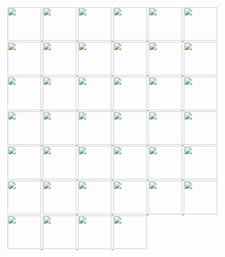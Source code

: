 <div>
     <a href="https://oss.capital" target="_blank">
          <img height="75" src="https://reimertz.co/images/projects/osscapital.gif">
     </a>
     <a href="https://aljabr.io" target="_blank">
          <img height="75" src="https://reimertz.co/images/projects/aljabr.gif">
     </a>
     <a href="https://planetscale.com" target="_blank">
          <img height="75" src="https://reimertz.co/images/projects/planetscale.gif">
     </a>
     <a href="https://reimertz.co/the-night-is-young" target="_blank">
          <img height="75" src="https://reimertz.co/images/projects/the-night-is-young.jpeg">
     </a>
     <a href="https://reimertz.co/when-i-go" target="_blank">
          <img height="75" src="https://reimertz.co/images/projects/slowclub-cover.gif">
     </a>
     <a href="https://flagtimes.re.im" target="_blank">
          <img height="75" src="https://reimertz.co/images/projects/flagtimes-site.gif">
     </a>
     <a href="https://reimertz.co" target="_blank">
          <img height="75" src="https://reimertz.co/images/projects/vincent.gif">
     </a>
     <a href="https://asocial.re.im" target="_blank">
          <img height="75" src="https://reimertz.co/images/projects/asocial_black.png">
     </a>
     <a href="https://anolog.org" target="_blank">
          <img height="75" src="https://reimertz.co/images/projects/anolog.png">
     </a>
     <a href="https://github.com/reimertz/wcal" target="_blank">
          <img height="75" src="https://reimertz.co/images/projects/wcal.gif">
     </a>
     <a href="https://git.chat" target="_blank">
          <img height="75" src="https://reimertz.co/images/projects/git-chat.gif">
     </a>
     <a href="https://youtu.be/LHu8rwLK5sA" target="_blank">
          <img height="75" src="https://reimertz.co/images/projects/nordic_js.gif">
     </a>
     <a href="https://opentracing.io" target="_blank">
          <img height="75" src="https://reimertz.co/images/projects/opentracing.gif">
     </a>
     <a href="https://github.com/reimertz/lagom" target="_blank">
          <img height="75" src="https://reimertz.co/images/projects/lagom.gif">
     </a>
     <a href="https://jsbin.com/gozelij/14" target="_blank">
          <img height="75" src="https://reimertz.co/images/projects/write-something.gif">
     </a>
     <a href="https://github.com/reimertz/push" target="_blank">
          <img height="75" src="https://reimertz.co/images/projects/push.png">
     </a>
     <a href="https://jsbin.com/palobo/52/edit?js,output" target="_blank">
          <img height="75" src="https://reimertz.co/images/projects/685bytesynth.gif">
     </a>
     <a href="https://github.com/reimertz/countryparrots" target="_blank">
          <img height="75" src="https://reimertz.co/images/projects/parrot_big.gif">
     </a>
     <a href="https://angel.co/company/ampli-fi" target="_blank">
          <img height="75" src="https://reimertz.co/images/projects/amplifi.gif">
     </a>
     <a href="https://sfmusicalliance.com/" target="_blank">
          <img height="75" src="https://reimertz.co/images/projects/sfma.gif">
     </a>
     <a href="https://github.com/reimertz/trumpcss" target="_blank">
          <img height="75" src="https://reimertz.co/images/projects/trump.gif">
     </a>
     <a href="https://differentperspectiv.es" target="_blank">
          <img height="75" src="https://reimertz.co/images/projects/different-perspectives.gif">
     </a>
     <a href="https://reimertz.github.io/brand-colors" target="_blank">
          <img height="75" src="https://reimertz.co/images/projects/brand-colors.gif">
     </a>
     <a href="https://hackforrefugees.com" target="_blank">
          <img height="75" src="https://reimertz.co/images/projects/hackforrefugees.gif">
     </a>
     <a href="https://heartcoins.org" target="_blank">
          <img height="75" src="https://reimertz.co/images/projects/heartcoins.gif">
     </a>
     <a href="https://bandpage artists" target="_blank">
          <img height="75" src="https://reimertz.co/images/projects/bandpage-1.gif">
     </a>
     <a href="https://bandpage.com/partners/spotify" target="_blank">
          <img height="75" src="https://reimertz.co/images/projects/bandpage-2.gif">
     </a>
     <a href="https://github.com/reimertz/gyver" target="_blank">
          <img height="75" src="https://reimertz.co/images/projects/gyver.gif">
     </a>
     <a href="https://github.com/reimertz/feel-beats" target="_blank">
          <img height="75" src="https://reimertz.co/images/projects/feelbeats.jpg">
     </a>
     <a href="https://flag-colors.re.im/" target="_blank">
          <img height="75" src="https://reimertz.co/images/projects/flag-colors.gif">
     </a>
     <a>
          <img height="75" src="https://reimertz.co/images/projects/popwars.gif">
     </a>
     <a href="https://twitter.com/reimertz/status/693152132875304960" target="_blank">
          <img height="75" src="https://reimertz.co/images/projects/nevah.gif">
     </a>
     <a href="https://github.com/reimertz/letswork" target="_blank">
          <img height="75" src="https://reimertz.co/images/projects/letswork.png">
     </a>
     <a href="https://github.com/DynoSRC/dynosrc" target="_blank">
          <img height="75" src="https://reimertz.co/images/projects/dynosrc.gif">
     </a>
     <a href="https://nes-o-png.herokuapp.com" target="_blank">
          <img height="75" src="https://reimertz.co/images/projects/nes-o-png.gif">
     </a>
     <a href="https://github.com/shorten/shorten.li" target="_blank">
          <img height="75" src="https://reimertz.co/images/projects/shorten-js.gif">
     </a>
     <a href="https://github.com/reimertz/swear.at" target="_blank">
          <img height="75" src="https://reimertz.co/images/projects/swear-at.gif">
     </a>
     <a href="https://github.com/reimertz/plus.js" target="_blank">
          <img height="75" src="https://reimertz.co/images/projects/plus-js.png">
     </a>
     <a href="https://github.com/reimertz/purple" target="_blank">
          <img height="75" src="https://reimertz.co/images/projects/purple.gif">
     </a>
     <a href="https://vasktrafik.se" target="_blank">
          <img height="75" src="https://reimertz.co/images/projects/vasktrafik.jpg">
     </a>
</div>
